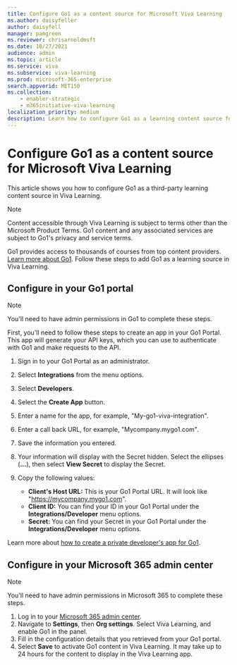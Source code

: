 ```yaml
---
title: Configure Go1 as a content source for Microsoft Viva Learning
ms.author: daisyfeller
author: daisyfell
manager: pamgreen
ms.reviewer: chrisarnoldmsft
ms.date: 10/27/2021
audience: admin
ms.topic: article
ms.service: viva
ms.subservice: viva-learning
ms.prod: microsoft-365-enterprise
search.appverid: MET150
ms.collection: 
    - enabler-strategic
    - m365initiative-viva-learning
localization_priority: medium
description: Learn how to configure Go1 as a learning content source for Microsoft Viva Learning.
---
```


# Configure Go1 as a content source for Microsoft Viva Learning

This article shows you how to configure Go1 as a third-party learning content source in Viva Learning.

>[!NOTE]
>Content accessible through Viva Learning is subject to terms other than the Microsoft Product Terms. Go1 content and any associated services are subject to Go1's privacy and service terms.

Go1 provides access to thousands of courses from top content providers. [Learn more about Go1](https://www.go1.com/go1-microsoft-viva). Follow these steps to add Go1 as a learning source in Viva Learning.

## Configure in your Go1 portal

>[!NOTE]
>You'll need to have admin permissions in Go1 to complete these steps.

First, you'll need to follow these steps to create an app in your Go1 Portal. This app will generate your API keys, which you can use to authenticate with Go1 and make requests to the API.

1. Sign in to your Go1 Portal as an administrator.

2. Select **Integrations** from the menu options.

3. Select **Developers**.
4. Select the **Create App** button.
5. Enter a name for the app, for example, "My-go1-viva-integration".
6. Enter a call back URL, for example, "Mycompany.mygo1.com".
7. Save the information you entered.
8. Your information will display with the Secret hidden. Select the ellipses (**...**), then select **View Secret** to display the Secret.
9. Copy the following values:

    - **Client's Host URL:** This is your Go1 Portal URL. It will look like "https://mycompany.mygo1.com".
    - **Client ID:** You can find your ID in your Go1 Portal under the **Integrations/Developer** menu options.
    - **Secret:** You can find your Secret in your Go1 Portal under the **Integrations/Developer** menu options.

Learn more about [how to create a private developer's app for Go1](https://help.go1.com/en/articles/4642648-integrate-with-the-go1-api).

## Configure in your Microsoft 365 admin center

>[!NOTE]
>You'll need to have admin permissions in Microsoft 365 to complete these steps.

1. Log in to your [Microsoft 365 admin center](https://admin.microsoft.com).
2. Navigate to **Settings**, then **Org settings**. Select Viva Learning, and enable Go1 in the panel.
3. Fill in the configuration details that you retrieved from your Go1 portal.
4. Select **Save** to activate Go1 content in Viva Learning. It may take up to 24 hours for the content to display in the Viva Learning app.
